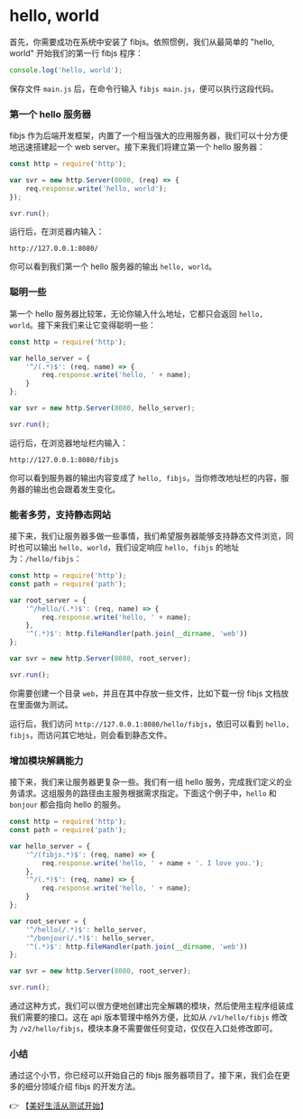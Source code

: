 # hello, world
首先，你需要成功在系统中安装了 fibjs。依照惯例，我们从最简单的 "hello, world" 开始我们的第一行 fibjs 程序：
```JavaScript
console.log('hello, world');
```
保存文件 `main.js` 后，在命令行输入 `fibjs main.js`，便可以执行这段代码。

### 第一个 hello 服务器
fibjs 作为后端开发框架，内置了一个相当强大的应用服务器，我们可以十分方便地迅速搭建起一个 web server。接下来我们将建立第一个 hello 服务器：
```JavaScript
const http = require('http');

var svr = new http.Server(8080, (req) => {
    req.response.write('hello, world');
});

svr.run();
```
运行后，在浏览器内输入：
```
http://127.0.0.1:8080/
```
你可以看到我们第一个 hello 服务器的输出 `hello, world`。

### 聪明一些
第一个 hello 服务器比较笨，无论你输入什么地址，它都只会返回 `hello, world`。接下来我们来让它变得聪明一些：
```JavaScript
const http = require('http');

var hello_server = {
    '^/(.*)$': (req, name) => {
        req.response.write('hello, ' + name);
    }
};

var svr = new http.Server(8080, hello_server);

svr.run();
```
运行后，在浏览器地址栏内输入：
```
http://127.0.0.1:8080/fibjs
```
你可以看到服务器的输出内容变成了 `hello, fibjs`，当你修改地址栏的内容，服务器的输出也会跟着发生变化。

### 能者多劳，支持静态网站
接下来，我们让服务器多做一些事情，我们希望服务器能够支持静态文件浏览，同时也可以输出 `hello, world`，我们设定响应 `hello, fibjs` 的地址为：`/hello/fibjs`：
```JavaScript
const http = require('http');
const path = require('path');

var root_server = {
    '^/hello/(.*)$': (req, name) => {
        req.response.write('hello, ' + name);
    },
    '^(.*)$': http.fileHandler(path.join(__dirname, 'web'))
};

var svr = new http.Server(8080, root_server);

svr.run();
```
你需要创建一个目录 `web`，并且在其中存放一些文件，比如下载一份 fibjs 文档放在里面做为测试。

运行后，我们访问 `http://127.0.0.1:8080/hello/fibjs`，依旧可以看到 `hello, fibjs`，而访问其它地址，则会看到静态文件。

### 增加模块解耦能力
接下来，我们来让服务器更复杂一些。我们有一组 hello 服务，完成我们定义的业务请求。这组服务的路径由主服务根据需求指定。下面这个例子中，`hello` 和 `bonjour` 都会指向 hello 的服务。
```JavaScript
const http = require('http');
const path = require('path');

var hello_server = {
    '^/(fibjs.*)$': (req, name) => {
        req.response.write('hello, ' + name + '. I love you.');
    },
    '^/(.*)$': (req, name) => {
        req.response.write('hello, ' + name);
    }
};

var root_server = {
    '^/hello(/.*)$': hello_server,
    '^/bonjour(/.*)$': hello_server,
    '^(.*)$': http.fileHandler(path.join(__dirname, 'web'))
};

var svr = new http.Server(8080, root_server);

svr.run();
```
通过这种方式，我们可以很方便地创建出完全解耦的模块，然后使用主程序组装成我们需要的接口。这在 api 版本管理中格外方便，比如从 `/v1/hello/fibjs` 修改为 `/v2/hello/fibjs`，模块本身不需要做任何变动，仅仅在入口处修改即可。

### 小结
通过这个小节，你已经可以开始自己的 fibjs 服务器项目了。接下来，我们会在更多的细分领域介绍 fibjs 的开发方法。

👉 【[美好生活从测试开始](test.md)】